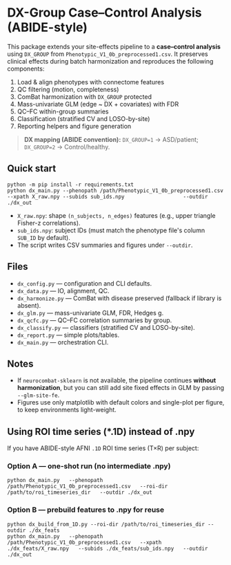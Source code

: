 # DX-Group Case–Control Analysis (ABIDE-style)
This package extends your site-effects pipeline to a **case–control analysis** using `DX_GROUP`
from `Phenotypic_V1_0b_preprocessed1.csv`. It preserves clinical effects during batch harmonization
and reproduces the following components:

1. Load & align phenotypes with connectome features
2. QC filtering (motion, completeness)
3. ComBat harmonization with `DX_GROUP` protected
4. Mass-univariate GLM (edge ~ DX + covariates) with FDR
5. QC–FC within-group summaries
6. Classification (stratified CV and LOSO-by-site)
7. Reporting helpers and figure generation

> **DX mapping (ABIDE convention):** `DX_GROUP=1` → ASD/patient; `DX_GROUP=2` → Control/healthy.

## Quick start
```
python -m pip install -r requirements.txt
python dx_main.py --phenopath /path/Phenotypic_V1_0b_preprocessed1.csv                   --xpath X_raw.npy --subids sub_ids.npy                   --outdir ./dx_out
```

- `X_raw.npy`: shape `(n_subjects, n_edges)` features (e.g., upper triangle Fisher-z correlations).
- `sub_ids.npy`: subject IDs (must match the phenotype file's column `SUB_ID` by default).
- The script writes CSV summaries and figures under `--outdir`.

## Files
- `dx_config.py` — configuration and CLI defaults.
- `dx_data.py` — IO, alignment, QC.
- `dx_harmonize.py` — ComBat with disease preserved (fallback if library is absent).
- `dx_glm.py` — mass-univariate GLM, FDR, Hedges g.
- `dx_qcfc.py` — QC–FC correlation summaries by group.
- `dx_classify.py` — classifiers (stratified CV and LOSO-by-site).
- `dx_report.py` — simple plots/tables.
- `dx_main.py` — orchestration CLI.

## Notes
- If `neurocombat-sklearn` is not available, the pipeline continues **without harmonization**,
  but you can still add site fixed effects in GLM by passing `--glm-site-fe`.
- Figures use only matplotlib with default colors and single-plot per figure, to keep environments light-weight.

## Using ROI time series (*.1D) instead of .npy

If you have ABIDE-style AFNI `.1D` ROI time series (T×R) per subject:

### Option A — one-shot run (no intermediate .npy)
```
python dx_main.py   --phenopath /path/Phenotypic_V1_0b_preprocessed1.csv   --roi-dir /path/to/roi_timeseries_dir   --outdir ./dx_out
```

### Option B — prebuild features to .npy for reuse
```
python dx_build_from_1D.py --roi-dir /path/to/roi_timeseries_dir --outdir ./dx_feats
python dx_main.py   --phenopath /path/Phenotypic_V1_0b_preprocessed1.csv   --xpath ./dx_feats/X_raw.npy   --subids ./dx_feats/sub_ids.npy   --outdir ./dx_out
```
